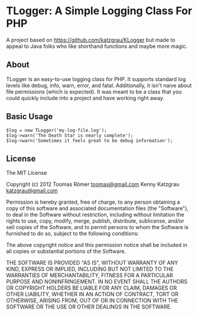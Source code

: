 # TLogger: A Simple Logging Class For PHP

A project based on https://github.com/katzgrau/KLogger but made to appeal
to Java folks who like shorthand functions and maybe more magic.

## About

TLogger is an easy-to-use logging class for PHP. It supports standard log levels
like debug, info, warn, error, and fatal. Additionally, it isn't naive about
file permissions (which is expected). It was meant to be a class that you could
quickly include into a project and have working right away.

## Basic Usage

    $log = new TLogger('my-log-file.log');
    $log->warn('The Death Star is nearly complete');
    $log->warn('Sometimes it feels great to be debug information');

## License

The MIT License

Copyright (c) 2012
  Toomas Römer <toomas@gmail.com>
  Kenny Katzgrau <katzgrau@gmail.com>

Permission is hereby granted, free of charge, to any person obtaining a copy
of this software and associated documentation files (the "Software"), to deal
in the Software without restriction, including without limitation the rights
to use, copy, modify, merge, publish, distribute, sublicense, and/or sell
copies of the Software, and to permit persons to whom the Software is
furnished to do so, subject to the following conditions:

The above copyright notice and this permission notice shall be included in
all copies or substantial portions of the Software.

THE SOFTWARE IS PROVIDED "AS IS", WITHOUT WARRANTY OF ANY KIND, EXPRESS OR
IMPLIED, INCLUDING BUT NOT LIMITED TO THE WARRANTIES OF MERCHANTABILITY,
FITNESS FOR A PARTICULAR PURPOSE AND NONINFRINGEMENT. IN NO EVENT SHALL THE
AUTHORS OR COPYRIGHT HOLDERS BE LIABLE FOR ANY CLAIM, DAMAGES OR OTHER
LIABILITY, WHETHER IN AN ACTION OF CONTRACT, TORT OR OTHERWISE, ARISING FROM,
OUT OF OR IN CONNECTION WITH THE SOFTWARE OR THE USE OR OTHER DEALINGS IN
THE SOFTWARE.
